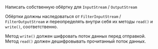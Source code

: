 Написать собственную обёртку для `InputStream` / `OutputStream`

Обёртки должны наследоваться от `FilterInputStream` / `FilterOutputStream` и переопределять внутри себя их методы 
`read()` и `write()`, соответственно.

Метод `write()` должен шифровать поток данных перед отправкой.
Метод `read()` должен дешифровывать прочитанный поток данных.
